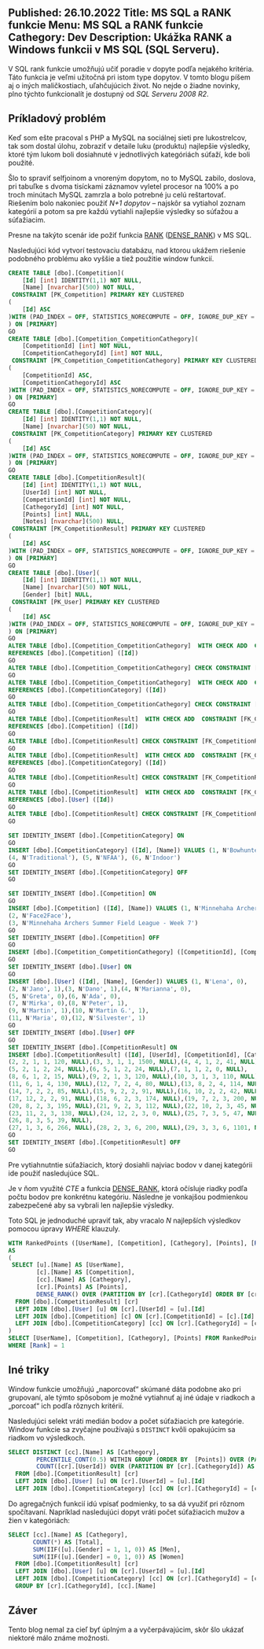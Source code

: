Published: 26.10.2022
Title: MS SQL a RANK funkcie
Menu: MS SQL a RANK funkcie
Cathegory: Dev
Description: Ukážka RANK a Windows funkcii v MS SQL (SQL Serveru).
---
V SQL rank funkcie umožňujú učiť poradie v dopyte podľa nejakého kritéria.
Táto funkcia je veľmi užitočná pri istom type dopytov. V tomto blogu píšem aj o iných maličkostiach, uľahčujúcich život.
No nejde o žiadne novinky, plno týchto funkcionalít je dostupný od _SQL Serveru 2008 R2_.

## Príkladový problém

Keď som ešte pracoval s PHP a MySQL na sociálnej sieti pre lukostrelcov, tak som dostal úlohu,
zobraziť v detaile luku (produktu) najlepšie výsledky, ktoré tým lukom boli dosiahnuté v jednotlivých kategóriách súťaží,
kde boli použité.

Šlo to spraviť selfjoinom a vnoreným dopytom, no to MySQL zabilo, doslova, pri tabuľke s dvoma tisíckami záznamov vyletel procesor na 100% a po troch minútach MySQL zamrzla a bolo potrebné ju celú reštartovať.
Riešením bolo nakoniec použiť _N+1 dopytov_ – najskôr sa vytiahol zoznam kategórií a potom sa pre každú vytiahli najlepšie výsledky so súťažou a súťažiacim.

Presne na takýto scenár ide požiť funkcia [RANK](https://learn.microsoft.com/en-us/sql/t-sql/functions/rank-transact-sql?view=sql-server-ver16) ([DENSE_RANK](https://learn.microsoft.com/en-us/sql/t-sql/functions/dense-rank-transact-sql?view=sql-server-ver16)) v MS SQL.

Nasledujúci kód vytvorí testovaciu databázu, nad ktorou ukážem riešenie podobného problému ako vyššie a tiež použitie window funkcií.

```sql
CREATE TABLE [dbo].[Competition](
	[Id] [int] IDENTITY(1,1) NOT NULL,
	[Name] [nvarchar](500) NOT NULL,
 CONSTRAINT [PK_Competition] PRIMARY KEY CLUSTERED 
(
	[Id] ASC
)WITH (PAD_INDEX = OFF, STATISTICS_NORECOMPUTE = OFF, IGNORE_DUP_KEY = OFF, ALLOW_ROW_LOCKS = ON, ALLOW_PAGE_LOCKS = ON) ON [PRIMARY]
) ON [PRIMARY]
GO
CREATE TABLE [dbo].[Competition_CompetitionCathegory](
	[CompetitionId] [int] NOT NULL,
	[CompetitionCathegoryId] [int] NOT NULL,
 CONSTRAINT [PK_Competition_CompetitionCathegory] PRIMARY KEY CLUSTERED 
(
	[CompetitionId] ASC,
	[CompetitionCathegoryId] ASC
)WITH (PAD_INDEX = OFF, STATISTICS_NORECOMPUTE = OFF, IGNORE_DUP_KEY = OFF, ALLOW_ROW_LOCKS = ON, ALLOW_PAGE_LOCKS = ON) ON [PRIMARY]
) ON [PRIMARY]
GO
CREATE TABLE [dbo].[CompetitionCategory](
	[Id] [int] IDENTITY(1,1) NOT NULL,
	[Name] [nvarchar](50) NOT NULL,
 CONSTRAINT [PK_CompetitionCategory] PRIMARY KEY CLUSTERED 
(
	[Id] ASC
)WITH (PAD_INDEX = OFF, STATISTICS_NORECOMPUTE = OFF, IGNORE_DUP_KEY = OFF, ALLOW_ROW_LOCKS = ON, ALLOW_PAGE_LOCKS = ON) ON [PRIMARY]
) ON [PRIMARY]
GO
CREATE TABLE [dbo].[CompetitionResult](
	[Id] [int] IDENTITY(1,1) NOT NULL,
	[UserId] [int] NOT NULL,
	[CompetitionId] [int] NOT NULL,
	[CathegoryId] [int] NOT NULL,
	[Points] [int] NULL,
	[Notes] [nvarchar](500) NULL,
 CONSTRAINT [PK_CompetitionResult] PRIMARY KEY CLUSTERED 
(
	[Id] ASC
)WITH (PAD_INDEX = OFF, STATISTICS_NORECOMPUTE = OFF, IGNORE_DUP_KEY = OFF, ALLOW_ROW_LOCKS = ON, ALLOW_PAGE_LOCKS = ON) ON [PRIMARY]
) ON [PRIMARY]
GO
CREATE TABLE [dbo].[User](
	[Id] [int] IDENTITY(1,1) NOT NULL,
	[Name] [nvarchar](50) NOT NULL,
	[Gender] [bit] NULL,
 CONSTRAINT [PK_User] PRIMARY KEY CLUSTERED 
(
	[Id] ASC
)WITH (PAD_INDEX = OFF, STATISTICS_NORECOMPUTE = OFF, IGNORE_DUP_KEY = OFF, ALLOW_ROW_LOCKS = ON, ALLOW_PAGE_LOCKS = ON) ON [PRIMARY]
) ON [PRIMARY]
GO
ALTER TABLE [dbo].[Competition_CompetitionCathegory]  WITH CHECK ADD  CONSTRAINT [FK_Competition_CompetitionCathegory_Competition] FOREIGN KEY([CompetitionId])
REFERENCES [dbo].[Competition] ([Id])
GO
ALTER TABLE [dbo].[Competition_CompetitionCathegory] CHECK CONSTRAINT [FK_Competition_CompetitionCathegory_Competition]
GO
ALTER TABLE [dbo].[Competition_CompetitionCathegory]  WITH CHECK ADD  CONSTRAINT [FK_Competition_CompetitionCathegory_CompetitionCategory] FOREIGN KEY([CompetitionCathegoryId])
REFERENCES [dbo].[CompetitionCategory] ([Id])
GO
ALTER TABLE [dbo].[Competition_CompetitionCathegory] CHECK CONSTRAINT [FK_Competition_CompetitionCathegory_CompetitionCategory]
GO
ALTER TABLE [dbo].[CompetitionResult]  WITH CHECK ADD  CONSTRAINT [FK_CompetitionResult_Competition] FOREIGN KEY([CompetitionId])
REFERENCES [dbo].[Competition] ([Id])
GO
ALTER TABLE [dbo].[CompetitionResult] CHECK CONSTRAINT [FK_CompetitionResult_Competition]
GO
ALTER TABLE [dbo].[CompetitionResult]  WITH CHECK ADD  CONSTRAINT [FK_CompetitionResult_CompetitionCategory] FOREIGN KEY([CathegoryId])
REFERENCES [dbo].[CompetitionCategory] ([Id])
GO
ALTER TABLE [dbo].[CompetitionResult] CHECK CONSTRAINT [FK_CompetitionResult_CompetitionCategory]
GO
ALTER TABLE [dbo].[CompetitionResult]  WITH CHECK ADD  CONSTRAINT [FK_CompetitionResult_User] FOREIGN KEY([UserId])
REFERENCES [dbo].[User] ([Id])
GO
ALTER TABLE [dbo].[CompetitionResult] CHECK CONSTRAINT [FK_CompetitionResult_User]
GO

SET IDENTITY_INSERT [dbo].[CompetitionCategory] ON
GO
INSERT [dbo].[CompetitionCategory] ([Id], [Name]) VALUES (1, N'Bowhunter Freestyle Limited'), (2, N'Barebow'), (3, N'Freestyle Limited'),
(4, N'Traditional'), (5, N'NFAA'), (6, N'Indoor')
GO
SET IDENTITY_INSERT [dbo].[CompetitionCategory] OFF
GO

SET IDENTITY_INSERT [dbo].[Competition] ON 
GO
INSERT [dbo].[Competition] ([Id], [Name]) VALUES (1, N'Minnehaha Archers Summer Field League - Week 5'),
(2, N'Face2Face'),
(3, N'Minnehaha Archers Summer Field League - Week 7')
GO
SET IDENTITY_INSERT [dbo].[Competition] OFF
GO
INSERT [dbo].[Competition_CompetitionCathegory] ([CompetitionId], [CompetitionCathegoryId]) VALUES (1, 1),(1, 2),(1, 3),(2, 2),(2, 3),(2, 4),(3, 5),(3, 6)
GO
SET IDENTITY_INSERT [dbo].[User] ON 
GO
INSERT [dbo].[User] ([Id], [Name], [Gender]) VALUES (1, N'Lena', 0),
(2, N'Jano', 1),(3, N'Dano', 1),(4, N'Marianna', 0),
(5, N'Greta', 0),(6, N'Ada', 0),
(7, N'Mirka', 0),(8, N'Peter', 1),
(9, N'Martin', 1),(10, N'Martin G.', 1),
(11, N'Maria', 0),(12, N'Silvester', 1)
GO
SET IDENTITY_INSERT [dbo].[User] OFF
GO
SET IDENTITY_INSERT [dbo].[CompetitionResult] ON
INSERT [dbo].[CompetitionResult] ([Id], [UserId], [CompetitionId], [CathegoryId], [Points], [Notes]) VALUES (1, 1, 1, 1, 256, NULL),
(2, 2, 1, 1, 120, NULL),(3, 3, 1, 1, 1500, NULL),(4, 4, 1, 2, 41, NULL),
(5, 2, 1, 2, 24, NULL),(6, 5, 1, 2, 24, NULL),(7, 1, 1, 2, 0, NULL),
(8, 6, 1, 2, 15, NULL),(9, 2, 1, 3, 120, NULL),(10, 3, 1, 3, 110, NULL),
(11, 6, 1, 4, 130, NULL),(12, 7, 2, 4, 80, NULL),(13, 8, 2, 4, 114, NULL),
(14, 7, 2, 2, 85, NULL),(15, 9, 2, 2, 91, NULL),(16, 10, 2, 2, 42, NULL),
(17, 12, 2, 2, 91, NULL),(18, 6, 2, 3, 174, NULL),(19, 7, 2, 3, 200, NULL),
(20, 8, 2, 3, 195, NULL),(21, 9, 2, 3, 112, NULL),(22, 10, 2, 3, 45, NULL),
(23, 11, 2, 3, 138, NULL),(24, 12, 2, 3, 0, NULL),(25, 7, 3, 5, 47, NULL),
(26, 8, 3, 5, 39, NULL),
(27, 1, 3, 6, 266, NULL),(28, 2, 3, 6, 200, NULL),(29, 3, 3, 6, 1101, NULL)
GO
SET IDENTITY_INSERT [dbo].[CompetitionResult] OFF
GO
```

Pre vytiahnutntie súťažiacich, ktorý dosiahli najviac bodov v danej kategórii  ide použiť nasledujúce SQL.

Je v ňom využité _CTE_ a funkcia [DENSE_RANK](https://learn.microsoft.com/en-us/sql/t-sql/functions/dense-rank-transact-sql?view=sql-server-ver16), ktorá očísluje riadky podľa počtu bodov pre konkrétnu kategóriu. Následne je vonkajšou podmienkou zabezpečené aby sa vybrali len najlepšie výsledky.

Toto SQL je jednoduché upraviť tak, aby vracalo _N_ najlepších výsledkov pomocou úpravy _WHERE_ klauzuly.

```sql
WITH RankedPoints ([UserName], [Competition], [Cathegory], [Points], [Rank])
AS
(
 SELECT [u].[Name] AS [UserName],
        [c].[Name] AS [Competition],
        [cc].[Name] AS [Cathegory],
        [cr].[Points] AS [Points],
	    DENSE_RANK() OVER (PARTITION BY [cr].[CathegoryId] ORDER BY [cr].[Points] DESC) AS [Rank]
  FROM [dbo].[CompetitionResult] [cr]
  LEFT JOIN [dbo].[User] [u] ON [cr].[UserId] = [u].[Id]
  LEFT JOIN [dbo].[Competition] [c] ON [cr].[CompetitionId] = [c].[Id]
  LEFT JOIN [dbo].[CompetitionCategory] [cc] ON [cr].[CathegoryId] = [cc].[Id]
)
SELECT [UserName], [Competition], [Cathegory], [Points] FROM RankedPoints
WHERE [Rank] = 1
```

## Iné triky
Window funkcie umožňujú „naporcovať“ skúmané dáta podobne ako pri grupovaní, ale týmto spôsobom je možné vytiahnuť aj iné údaje v riadkoch a „porcoať“ ich podľa rôznych kritérií.

Nasledujúci selekt vráti medián bodov a počet súťažiacich pre kategórie.
Window funkcie sa zvyčajne používajú s `DISTINCT` kvôli opakujúcim sa riadkom vo výsledkoch.

```sql
SELECT DISTINCT [cc].[Name] AS [Cathegory],
		PERCENTILE_CONT(0.5) WITHIN GROUP (ORDER BY  [Points]) OVER (PARTITION BY [cr].[CathegoryId]) AS [PointsMedian],
		COUNT([cr].[UserId]) OVER (PARTITION BY [cr].[CathegoryId]) AS [Count]
  FROM [dbo].[CompetitionResult] [cr]
  LEFT JOIN [dbo].[User] [u] ON [cr].[UserId] = [u].[Id]
  LEFT JOIN [dbo].[CompetitionCategory] [cc] ON [cr].[CathegoryId] = [cc].[Id]
```

Do agregačných funkcií idú vpísať podmienky, to sa dá využiť pri rôznom spočítavaní. Napríklad nasledujúci dopyt vráti počet súťažiacich mužov a žien v kategóriách:

```sql
SELECT [cc].[Name] AS [Cathegory],
	   COUNT(*) AS [Total],
	   SUM(IIF([u].[Gender] = 1, 1, 0)) AS [Men],
	   SUM(IIF([u].[Gender] = 0, 1, 0)) AS [Women]
  FROM [dbo].[CompetitionResult] [cr]
  LEFT JOIN [dbo].[User] [u] ON [cr].[UserId] = [u].[Id]
  LEFT JOIN [dbo].[CompetitionCategory] [cc] ON [cr].[CathegoryId] = [cc].[Id]
  GROUP BY [cr].[CathegoryId], [cc].[Name]
```

## Záver
Tento blog nemal za cieľ  byť úplným a a vyčerpávajúcim, skôr šlo ukázať niektoré málo známe možnosti.
